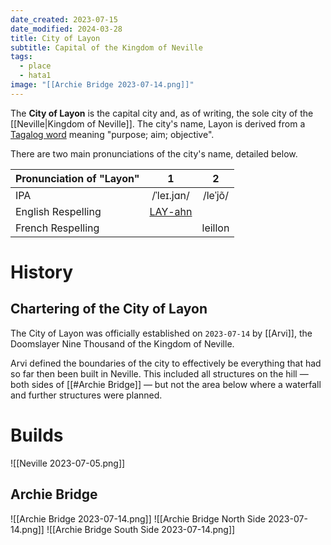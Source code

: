 ```yaml
---
date_created: 2023-07-15
date_modified: 2024-03-28
title: City of Layon
subtitle: Capital of the Kingdom of Neville
tags:
  - place
  - hata1
image: "[[Archie Bridge 2023-07-14.png]]"
---
```


The **City of Layon** is the capital city and, as of writing, the sole city of the [[Neville|Kingdom of Neville]]. The city's name, Layon is derived from a [Tagalog word](https://en.wiktionary.org/wiki/layon#Tagalog) meaning "purpose; aim; objective".

There are two main pronunciations of the city's name, detailed below.

| Pronunciation of "Layon" |                                     1                                      |    2     |
| :----------------------- | :------------------------------------------------------------------------: | :------: |
| IPA                      |                                 /ˈleɪ.jɑn/                                 | /leˈjõ/ |
| English Respelling       | [LAY-ahn](https://en.wikipedia.org/wiki/Help:Pronunciation_respelling_key) |          |
| French Respelling        |                                                                            | leillon  |

# History

## Chartering of the City of Layon

The City of Layon was officially established on `2023-07-14` by [[Arvi]], the Doomslayer Nine Thousand of the Kingdom of Neville.

Arvi defined the boundaries of the city to effectively be everything that had so far then been built in Neville. This included all structures on the hill — both sides of [[#Archie Bridge]] — but not the area below where a waterfall and further structures were planned.

# Builds

![[Neville 2023-07-05.png]]

## Archie Bridge

![[Archie Bridge 2023-07-14.png]]
![[Archie Bridge North Side 2023-07-14.png]]
![[Archie Bridge South Side 2023-07-14.png]]